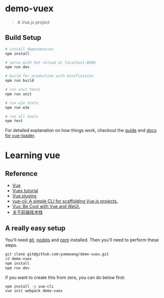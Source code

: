 # demo-vuex

> A Vue.js project

## Build Setup

``` bash
# install dependencies
npm install

# serve with hot reload at localhost:8080
npm run dev

# build for production with minification
npm run build

# run unit tests
npm run unit

# run e2e tests
npm run e2e

# run all tests
npm test
```

For detailed explanation on how things work, checkout the [guide](http://vuejs-templates.github.io/webpack/) and [docs for vue-loader](http://vuejs.github.io/vue-loader).

# Learning vue

## Reference

* [Vue](https://vuejs.org.cn/)
* [Vuex tutorial](http://vuex.vuejs.org/zh-cn/tutorial.html)
* [Vue plugins](https://vuejs.org.cn/guide/plugins.html)
* [vue-cli: A simple CLI for scaffolding Vue.js projects.](https://github.com/vuejs/vue-cli)
* [Vux: Be Cool with Vue and WeUI.](https://github.com/airyland/vux)
* [关于前端技术栈](https://annatarhe.github.io/2016/01/10/)

## A really easy setup

You'll need [git](https://git-scm.com), [nodejs](https://nodejs.org/en/) and [npm](https://docs.npmjs.com) installed. Then you'll need to perform these steps.

```sh
git clone git@github.com:yumewang/demo-vuex.git
cd demo-vuex
npm install
npm run dev
```

if you want to create this from zero, you can do below first:

```sh
npm install -g vue-cli
vue init webpack demo-vuex
```
  